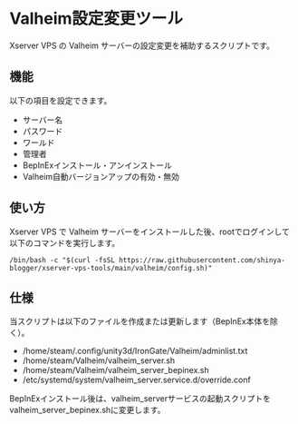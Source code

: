 # Valheim設定変更ツール

Xserver VPS の Valheim サーバーの設定変更を補助するスクリプトです。

## 機能
以下の項目を設定できます。

- サーバー名
- パスワード
- ワールド
- 管理者
- BepInExインストール・アンインストール
- Valheim自動バージョンアップの有効・無効

## 使い方
Xserver VPS で Valheim サーバーをインストールした後、rootでログインして以下のコマンドを実行します。
```
/bin/bash -c "$(curl -fsSL https://raw.githubusercontent.com/shinya-blogger/xserver-vps-tools/main/valheim/config.sh)"
```

## 仕様

当スクリプトは以下のファイルを作成または更新します（BepInEx本体を除く）。

- /home/steam/.config/unity3d/IronGate/Valheim/adminlist.txt
- /home/steam/Valheim/valheim_server.sh
- /home/steam/Valheim/valheim_server_bepinex.sh
- /etc/systemd/system/valheim_server.service.d/override.conf

BepInExインストール後は、valheim_serverサービスの起動スクリプトをvalheim_server_bepinex.shに変更します。